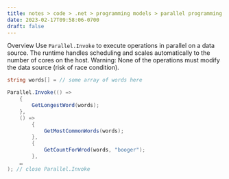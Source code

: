 ```yaml
---
title: notes > code > .net > programming models > parallel programming > parallel invoke
date: 2023-02-17T09:58:06-0700
draft: false
---
```

Overview
Use `Parallel.Invoke` to execute operations in parallel on a data source.
The runtime handles scheduling and scales automatically to the number of cores on the host.
Warning: None of the operations must modify the data source (risk of race condition).
```cs
string words[] = // some array of words here

Parallel.Invoke(() =>
    {
        GetLongestWord(words);
    },
    () =>
        {
            GetMostCommonWords(words);
        },
        {
            GetCountForWrod(words, "booger");
        },
    …
); // close Parallel.Invoke
```
